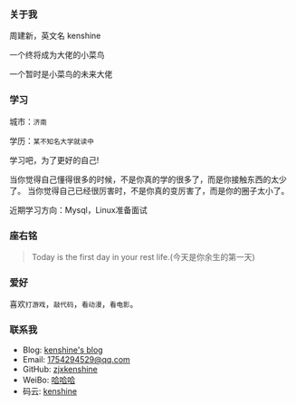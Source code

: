### 关于我

周建新，英文名 kenshine

一个终将成为大佬的小菜鸟

一个暂时是小菜鸟的未来大佬

### 学习

城市：`济南`

学历：`某不知名大学就读中`

学习吧，为了更好的自己!

当你觉得自己懂得很多的时候，不是你真的学的很多了，而是你接触东西的太少了。
当你觉得自己已经很厉害时，不是你真的变厉害了，而是你的圈子太小了。

近期学习方向：Mysql，Linux准备面试

### 座右铭
> Today is the first day in your rest life.(今天是你余生的第一天)

### 爱好

喜欢`打游戏`，`敲代码`，`看动漫`，`看电影`。

### 联系我
* Blog: [kenshine's blog](https://zjxkenshine.github.io "程序人生")
* Email: 1754294529@qq.com
* GitHub: [zjxkenshine](https://github.com/zjxkenshine)
* WeiBo: [哈哈哈](http://weibo.com/3807155334)
* 码云: [kenshine](https://gitee.com/zjxkenshine)

